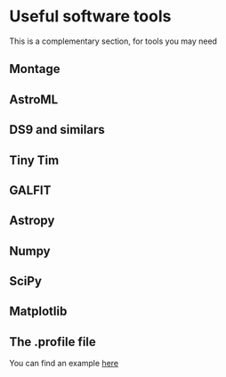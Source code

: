 Useful software tools
=================

This is a complementary section, for tools you may need 

Montage
-----------------

AstroML
-----------------


DS9 and similars
-----------------

Tiny Tim
-----------------

GALFIT
----------------

Astropy
----------------

Numpy
---------------

SciPy
---------------

Matplotlib
--------------

The .profile file
----------------
You can find an example [here](https://github.com/LaurethTeX/Clustering/blob/master/.profile)
